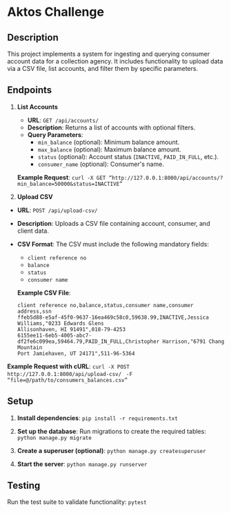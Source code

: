 # Aktos Challenge

## Description
This project implements a system for ingesting and querying consumer account data for a collection agency. It includes functionality to upload data via a CSV file, list accounts, and filter them by specific parameters.

## Endpoints
1. **List Accounts**
   - **URL**: `GET /api/accounts/`
   - **Description**: Returns a list of accounts with optional filters.
   - **Query Parameters**:
     - `min_balance` (optional): Minimum balance amount.
     - `max_balance` (optional): Maximum balance amount.
     - `status` (optional): Account status (`INACTIVE`, `PAID_IN_FULL`, etc.).
     - `consumer_name` (optional): Consumer's name.

   **Example Request**:
   `curl -X GET “http://127.0.0.1:8000/api/accounts/?min_balance=50000&status=INACTIVE” `

2. **Upload CSV**
- **URL**: `POST /api/upload-csv/`
- **Description**: Uploads a CSV file containing account, consumer, and client data.
- **CSV Format**:
  The CSV must include the following mandatory fields:
  - `client reference no`
  - `balance`
  - `status`
  - `consumer name`

  **Example CSV File**:
  ```
  client reference no,balance,status,consumer name,consumer address,ssn
  ffeb5d88-e5af-45f0-9637-16ea469c58c0,59638.99,INACTIVE,Jessica Williams,"0233 Edwards Glens
  Allisonhaven, HI 91491",018-79-4253
  6155ee11-6eb5-4005-abc7-df2fe6c099ea,59464.79,PAID_IN_FULL,Christopher Harrison,"6791 Chang Mountain
  Port Jamiehaven, UT 24171",511-96-5364
  ```

**Example Request with cURL**:
`curl -X POST http://127.0.0.1:8000/api/upload-csv/ `
`-F “file=@/path/to/consumers_balances.csv” `

## Setup

1. **Install dependencies**:
`pip install -r requirements.txt`

2. **Set up the database**:
Run migrations to create the required tables:
`python manage.py migrate`

3. **Create a superuser (optional)**:
`python manage.py createsuperuser`

4. **Start the server**:
`python manage.py runserver`

## Testing

Run the test suite to validate functionality:
`pytest`